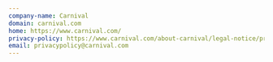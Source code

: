 ```yaml
---
company-name: Carnival
domain: carnival.com
home: https://www.carnival.com/
privacy-policy: https://www.carnival.com/about-carnival/legal-notice/privacy-policy.aspx?icid=CC_Footer_82
email: privacypolicy@carnival.com
---
```




